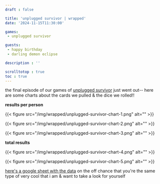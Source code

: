 ```yaml
---
draft : false

title: 'unplugged survivor | wrapped'
date: '2024-11-15T11:30:00'

games:
 - unplugged survivor

guests:
 - happy birthday
 - darling demon eclipse

description : ''

scrolltotop : true
toc : true
---
```


the final episode of our games of [unplugged survivor](https://we-are-heroes-productions.itch.io/unplugged) just went out-- here are some charts about the cards we pulled & the dice we rolled!!

**results per person**

{{< figure src="/img/wrapped/unplugged-survivor-chart-1.png" alt="" >}}

{{< figure src="/img/wrapped/unplugged-survivor-chart-2.png" alt="" >}}

{{< figure src="/img/wrapped/unplugged-survivor-chart-3.png" alt="" >}}

**total results**

{{< figure src="/img/wrapped/unplugged-survivor-chart-4.png" alt="" >}}

{{< figure src="/img/wrapped/unplugged-survivor-chart-5.png" alt="" >}}

[here's a google sheet with the data](https://docs.google.com/spreadsheets/d/1jSIP0gWqxf0WU-h7LyR94k_AyQe8mf2TnUjgfBkTSAM/edit?usp=sharing) on the off chance that you're the same type of very cool that i am & want to take a look for yourself